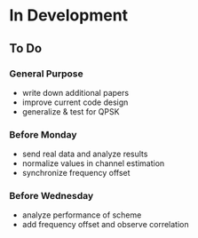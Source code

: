 # In Development

## To Do

### General Purpose

- write down additional papers
- improve current code design
- generalize & test for QPSK

### Before Monday

- send real data and analyze results
- normalize values in channel estimation
- synchronize frequency offset

### Before Wednesday

- analyze performance of scheme
- add frequency offset and observe correlation
